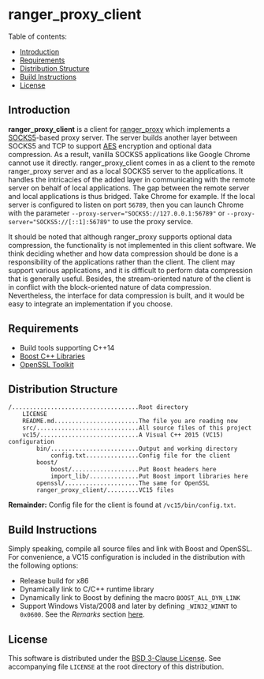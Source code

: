 # ranger_proxy_client

<a name="toc"></a>
Table of contents:

* [Introduction](#intro)
* [Requirements](#require)
* [Distribution Structure](#struct)
* [Build Instructions](#build)
* [License](#license)

<a name="intro"></a>
## Introduction

**ranger_proxy_client** is a client for [ranger_proxy](https://github.com/ufownl/ranger_proxy) which implements a [SOCKS5](https://www.ietf.org/rfc/rfc1928.txt)-based proxy server. The server builds another layer between SOCKS5 and TCP to support [AES](https://en.wikipedia.org/wiki/Advanced_Encryption_Standard) encryption and optional data compression. As a result, vanilla SOCKS5 applications like Google Chrome cannot use it directly. ranger_proxy_client comes in as a client to the remote ranger_proxy server and as a local SOCKS5 server to the applications. It handles the intricacies of the added layer in communicating with the remote server on behalf of local applications. The gap between the remote server and local applications is thus bridged. Take Chrome for example. If the local server is configured to listen on port `56789`, then you can launch Chrome with the parameter `--proxy-server="SOCKS5://127.0.0.1:56789"` or `--proxy-server="SOCKS5://[::1]:56789"` to use the proxy service.

It should be noted that although ranger_proxy supports optional data compression, the functionality is not implemented in this client software. We think deciding whether and how data compression should be done is a responsibility of the applications rather than the client. The client may support various applications, and it is difficult to perform data compression that is generally useful. Besides, the stream-oriented nature of the client is in conflict with the block-oriented nature of data compression. Nevertheless, the interface for data compression is built, and it would be easy to integrate an implementation if you choose.

<a name="require"></a>
## Requirements

* Build tools supporting C++14
* [Boost C++ Libraries](http://www.boost.org)
* [OpenSSL Toolkit](https://www.openssl.org)

<a name="struct"></a>
## Distribution Structure

	/....................................Root directory
	    LICENSE
	    README.md........................The file you are reading now
	    src/.............................All source files of this project
	    vc15/............................A Visual C++ 2015 (VC15) configuration
	        bin/.........................Output and working directory
	            config.txt...............Config file for the client
	        boost/
	            boost/...................Put Boost headers here
				import_lib/..............Put Boost import libraries here
			openssl/.....................The same for OpenSSL
			ranger_proxy_client/.........VC15 files

**Remainder:** Config file for the client is found at `/vc15/bin/config.txt`.

<a name="build"></a>
## Build Instructions

Simply speaking, compile all source files and link with Boost and OpenSSL. For convenience, a VC15 configuration is included in the distribution with the following options:

* Release build for x86
* Dynamically link to C/C++ runtime library
* Dynamically link to Boost by defining the macro `BOOST_ALL_DYN_LINK`
* Support Windows Vista/2008 and later by defining `_WIN32_WINNT` to `0x0600`. See the _Remarks_ section [here](http://www.boost.org/doc/libs/1_59_0/doc/html/boost_asio/reference/basic_stream_socket/cancel/overload1.html).

<a name="license"></a>
## License

This software is distributed under the [BSD 3-Clause License](http://opensource.org/licenses/BSD-3-Clause). See accompanying file `LICENSE` at the root directory of this distribution.
